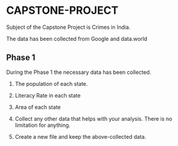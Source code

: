 # CAPSTONE-PROJECT

Subject of the Capstone Project is Crimes in India.

The data has been collected from Google and data.world

## Phase 1

During the Phase 1 the necessary data has been collected.

1. The population of each state.

2. Literacy Rate in each state

3. Area of each state

4. Collect any other data that helps with your analysis. There is no limitation for anything.

5. Create a new file and keep the above-collected data.
